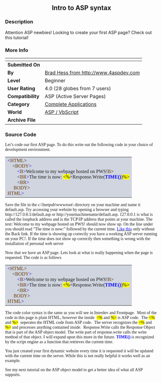 ﻿<div align="center">

## Intro to ASP syntax


</div>

### Description

Attention ASP newbies! Looking to create your first ASP page? Check out this tutorial!
 
### More Info
 


<span>             |<span>
---                |---
**Submitted On**   |
**By**             |[Brad Hess from http://www\.4aspdev\.com](https://github.com/Planet-Source-Code/PSCIndex/blob/master/ByAuthor/brad-hess-from-http-www-4aspdev-com.md)
**Level**          |Beginner
**User Rating**    |4.0 (28 globes from 7 users)
**Compatibility**  |ASP \(Active Server Pages\)
**Category**       |[Complete Applications](https://github.com/Planet-Source-Code/PSCIndex/blob/master/ByCategory/complete-applications__4-7.md)
**World**          |[ASP / VbScript](https://github.com/Planet-Source-Code/PSCIndex/blob/master/ByWorld/asp-vbscript.md)
**Archive File**   |[](https://github.com/Planet-Source-Code/brad-hess-from-http-www-4aspdev-com-intro-to-asp-syntax__4-6166/archive/master.zip)





### Source Code

<p><font face="Verdana">Let&#8217;s code our first ASP page. To do this write out
the following code in your choice of development environment.</font>
<table border="0" cellPadding="0" cellSpacing="0" width="100%">
 <tbody>
 <tr>
 <td bgColor="#d0d5df" width="100%"><font face="Verdana"><font size="+0"><font color="#0000ff"><</font><font color="#663300">HTML</font></font>><br>
     <</font><font color="#663300" face="Verdana">BODY</font><font face="Verdana"><font size="+0"><font color="#0000ff">><br>
         <</font><font color="#663300">B</font><font color="#0000ff">></font>Welcome
 to my webpage hosted on PWS!<font color="#0000ff"></</font><font color="#663300">B</font></font>><br>
         <<font size="+0"><font color="#663300">BR</font><font color="#0000ff">></font>The
 time is now: <span style="BACKGROUND-COLOR: #ffff00"><font color="#000000">&lt;%</font></span>=Response.Write(<b><font color="#0000ff">TIME()</font></b>)<span style="BACKGROUND-COLOR: #ffff00"><font color="#000000">%></font></span></font><br>
         <</font><font color="#663300" face="Verdana">BR</font><font face="Verdana"><font size="+0"><font color="#0000ff">><br>
      </</font><font color="#663300">BODY</font></font>><br>
 </</font><font face="Verdana" size="+0"><font color="#663300">HTML</font><font color="#0000ff">></font></font></td>
 </tr>
 </tbody>
</table>
<p><font face="Verdana">Save the file in the c:\Inetpub\wwwroot\ directory on
your machine and name it default.asp. Try accessing your website by opening a
browser and typing http://127.0.0.1/default.asp or http://yourmachinename/default.asp.
127.0.0.1 is what is called the loopback address and is the TCP\IP address that
points at your machine. The text: Welcome to my webpage hosted on PWS! should
now show up. On the line under you should read "The time is now:"
followed by the current time. </font><a href="http://www.4aspdev.com/examples/example1.asp"><font color="blue" face="Verdana">Like
this</font></a><font face="Verdana"> only without the Back link. If the time is
showing up correctly you have a working ASP server running on your PC!. If the
time does not show up correctly then something is wrong with the installation of
personal web server</font></p>
<p><font face="Verdana">Now that we have an ASP page. Lets look at what is
really happening when the page is requested. The code is as follows</font>
<table border="0" cellPadding="0" cellSpacing="0" width="100%">
 <tbody>
 <tr>
 <td bgColor="#d0d5df" width="100%"><font face="Verdana"><font size="+0"><font color="#0000ff"><</font><font color="#663300">HTML</font></font>><br>
     <</font><font color="#663300" face="Verdana">BODY</font><font face="Verdana"><font size="+0"><font color="#0000ff">><br>
         <</font><font color="#663300">B</font><font color="#0000ff">></font>Welcome
 to my webpage hosted on PWS!<font color="#0000ff"></</font><font color="#663300">B</font></font>><br>
         <<font size="+0"><font color="#663300">BR</font><font color="#0000ff">></font>The
 time is now: <span style="BACKGROUND-COLOR: #ffff00"><font color="#000000">&lt;%</font></span>=Response.Write(<b><font color="#0000ff">TIME()</font></b>)<span style="BACKGROUND-COLOR: #ffff00"><font color="#000000">%></font></span></font><br>
         <</font><font color="#663300" face="Verdana">BR</font><font face="Verdana"><font size="+0"><font color="#0000ff">><br>
      </</font><font color="#663300">BODY</font></font>><br>
 </</font><font face="Verdana" size="+0"><font color="#663300">HTML</font><font color="#0000ff">></font></font></td>
 </tr>
 </tbody>
</table>
<p><font face="Verdana">The code color syntax is the same as you will see in
Interdev and Frontpage.  Most of the code in this page is plain HTML,
however the inside  <span style="BACKGROUND-COLOR: #ffff00">&lt;%</span>
and <span style="BACKGROUND-COLOR: #ffff00">%></span> is ASP code.  The <span style="BACKGROUND-COLOR: #ffff00">&lt;%</span>
and <span style="BACKGROUND-COLOR: #ffff00">%></span>  seperates the
HTML code from ASP code.  The server recognizes the <span style="BACKGROUND-COLOR: #ffff00">&lt;%</span>
and <span style="BACKGROUND-COLOR: #ffff00">%></span> and processes anything
contained inside.  Response.Write calls the Response Object that is part of
the ASP object model. The write part of response.write calls the write method of
that object. I will expand upon this more in the future. <font color="#0000ff"><b>TIME()</b></font>
is recognized by the script engine as a function that retrieves the current
time.</font>
<p><font face="Verdana">You just created your first dynamic website every time
it is requested it will be updated with the current time on the server. While
this is not really helpful it works well as an example.</font>
<p><font face="Verdana">See my next tutorial on the ASP object model to get a
better idea of what all ASP supports.</font></p>

